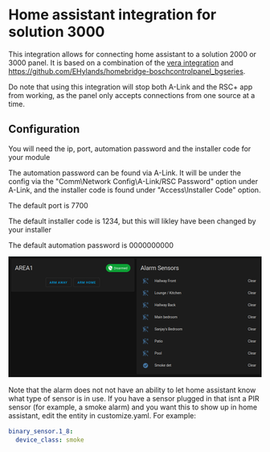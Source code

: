 # Home assistant integration for solution 3000
This integration allows for connecting home assistant to a solution 2000 or 3000 panel.
It is based on a combination of the [vera integration](https://drive.google.com/file/d/1kbwVQMPxxul9jySapcCZM9C5rQPPKN4k/view) and https://github.com/EHylands/homebridge-boschcontrolpanel_bgseries.

Do note that using this integration will stop both A-Link and the RSC+ app from working, as the panel only accepts connections from one source at a time.

## Configuration
You will need the ip, port, automation password and the installer code for your module

The automation password can be found via A-Link. It will be under the config via the "Comm\Network Config\A-Link/RSC Password" option under A-Link, and the installer code is found under "Access\Installer Code" option.

The default port is 7700

The default installer code is 1234, but this will likley have been changed by your installer

The default automation password is 0000000000

![screenshot](screenshot.png)

Note that the alarm does not not have an ability to let home assistant know what type of sensor is in use. If you have a sensor plugged in that isnt a PIR sensor (for example, a smoke alarm) and you want this to show up in home assistant, edit the entity in customize.yaml. For example:
```yaml
binary_sensor.1_8:
  device_class: smoke
```
